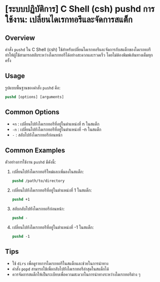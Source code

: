 # [ระบบปฏิบัติการ] C Shell (csh) pushd การใช้งาน: เปลี่ยนไดเรกทอรีและจัดการสแต็ก

## Overview
คำสั่ง `pushd` ใน C Shell (csh) ใช้สำหรับเปลี่ยนไดเรกทอรีและจัดการกับสแต็กของไดเรกทอรี ทำให้ผู้ใช้สามารถสลับระหว่างไดเรกทอรีได้อย่างสะดวกและรวดเร็ว โดยไม่ต้องพิมพ์เส้นทางเต็มทุกครั้ง

## Usage
รูปแบบพื้นฐานของคำสั่ง `pushd` คือ:

```csh
pushd [options] [arguments]
```

## Common Options
- `+n` : เปลี่ยนไปยังไดเรกทอรีที่อยู่ในตำแหน่งที่ n ในสแต็ก
- `-n` : เปลี่ยนไปยังไดเรกทอรีที่อยู่ในตำแหน่งที่ -n ในสแต็ก
- `-` : สลับไปยังไดเรกทอรีก่อนหน้า

## Common Examples
ตัวอย่างการใช้งาน `pushd` มีดังนี้:

1. เปลี่ยนไปยังไดเรกทอรีใหม่และเพิ่มลงในสแต็ก:
   ```csh
   pushd /path/to/directory
   ```

2. เปลี่ยนไปยังไดเรกทอรีที่อยู่ในตำแหน่งที่ 1 ในสแต็ก:
   ```csh
   pushd +1
   ```

3. สลับกลับไปยังไดเรกทอรีก่อนหน้า:
   ```csh
   pushd -
   ```

4. เปลี่ยนไปยังไดเรกทอรีที่อยู่ในตำแหน่งที่ -1 ในสแต็ก:
   ```csh
   pushd -1
   ```

## Tips
- ใช้ `dirs` เพื่อดูรายการไดเรกทอรีในสแต็กและช่วยในการนำทาง
- คำสั่ง `popd` สามารถใช้เพื่อกลับไปยังไดเรกทอรีล่าสุดในสแต็กได้
- ควรจัดการสแต็กให้เป็นระเบียบเพื่อความสะดวกในการนำทางระหว่างไดเรกทอรีต่าง ๆ